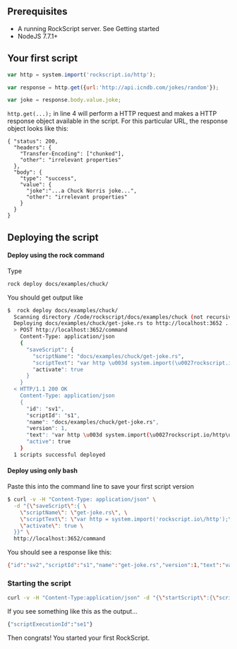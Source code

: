 ## Prerequisites

 * A running RockScript server.  See <a onclick="show('getting-started')">Getting started</a> 
 * NodeJS 7.7.1+

## Your first script

```javascript
var http = system.import('rockscript.io/http');

var response = http.get({url:'http://api.icndb.com/jokes/random'});

var joke = response.body.value.joke;
```

`http.get(...);` in line 4 will perform a HTTP request and makes 
a HTTP response object available in the script.  For this particular URL,
the response object looks like this:

```
{ "status": 200,
  "headers": { 
    "Transfer-Encoding": ["chunked"],
    "other": "irrelevant properties"
  },
  "body": {
    "type": "success",
    "value": {
      "joke":"...a Chuck Norris joke...",
      "other": "irrelevant properties"
    }
  }
}
```

## Deploying the script

#### Deploy using the rock command

Type

```bash
rock deploy docs/examples/chuck/
```

You should get output like 

```bash
$  rock deploy docs/examples/chuck/
  Scanning directory /Code/rockscript/docs/examples/chuck (not recursive) for files matching .*\.rs(t)?
  Deploying docs/examples/chuck/get-joke.rs to http://localhost:3652 ...
  > POST http://localhost:3652/command
    Content-Type: application/json
    {
      "saveScript": {
        "scriptName": "docs/examples/chuck/get-joke.rs",
        "scriptText": "var http \u003d system.import(\u0027rockscript.io/http\u0027);\n\nvar response \u003d http.get({url:\...
        "activate": true
      }
    }
  < HTTP/1.1 200 OK
    Content-Type: application/json
    {
      "id": "sv1",
      "scriptId": "s1",
      "name": "docs/examples/chuck/get-joke.rs",
      "version": 1,
      "text": "var http \u003d system.import(\u0027rockscript.io/http\u0027);\n\nvar response \u003d http.get({url:\u0027htt...
      "active": true
    }
  1 scripts successful deployed
```

#### Deploy using only bash 

Paste this into the command line to save your first script version
 
```bash
$ curl -v -H "Content-Type: application/json" \
  -d "{\"saveScript\":{ \
    \"scriptName\": \"get-joke.rs\", \
    \"scriptText\": \"var http = system.import('rockscript.io\/http');\r\n\r\nvar response = http.get({url:'http:\/\/api.icndb.com\/jokes\/random'});\r\n\r\nvar joke = response.body.value.joke;\", \
    \"activate\": true \
  }}" \
  http://localhost:3652/command
```

You should see a response like this:

```bash
{"id":"sv2","scriptId":"s1","name":"get-joke.rs","version":1,"text":"var http..."}
```

### Starting the script 

```bash
curl -v -H "Content-Type:application/json" -d "{\"startScript\":{\"scriptName\":\"get-joke.rs\"}}" localhost:3652/command
```

If you see something like this as the output...

```bash
{"scriptExecutionId":"se1"}
```

Then congrats! You started your first RockScript.

